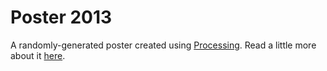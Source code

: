 # Poster 2013

A randomly-generated poster created using [Processing](http://processing.org/). Read a little more about it [here](http://www.levimcg.com/drawing-and-code/).